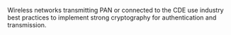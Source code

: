 Wireless networks transmitting PAN or connected to the CDE use industry best practices to implement strong cryptography for authentication and transmission.